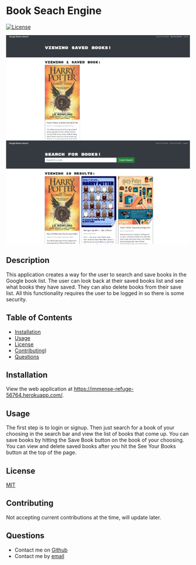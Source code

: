 
  # Book Seach Engine
  [![License](https://img.shields.io/static/v1?label=License&message=MIT&color=blue)](https://img.shields.io/static/v1?label=License&message=MIT&color=blue)
  
![Screenshot1](screenshots/saved_screenshot.png)
![Screenshot2](screenshots/search_screenshot.png)

  ## Description
  This application creates a way for the user to search and save books in the Google book list.  The user can look back at their saved books list and see what books they have saved.  They can also delete books from their save list.  All this functionality requires the user to be logged in so there is some security.

  ## Table of Contents
  * [Installation](#installation)
  * [Usage](#usage)
  * [License](#license)
  * [Contributing](#contributing))
  * [Questions](#questions)
    
  ## Installation
  View the web application at https://immense-refuge-56764.herokuapp.com/.

  ## Usage
  The first step is to login or signup.  Then just search for a book of your choosing in the search bar and view the list of books that come up.  You can save books by hitting the Save Book button on the book of your choosing.  You can view and delete saved books after you hit the See Your Books button at the top of the page.

  ## License
  [MIT](https://opensource.org/licenses/MIT)

  ## Contributing
  Not accepting current contributions at the time, will update later.

  ## Questions
  * Contact me on [Github](http://www.github.com/DuncanMarten)
  * Contact me by [email](mailto:duncanmarten@yahoo.com)